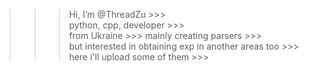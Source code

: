>>> Hi, I’m @ThreadZu                                    >>>  
>>> python, cpp, developer                               >>>  
>>> from Ukraine                                         >>> 
>>> mainly creating parsers                              >>>  
>>> but interested in obtaining exp in another areas too >>>  
>>> here i'll upload some of them                        >>>  
